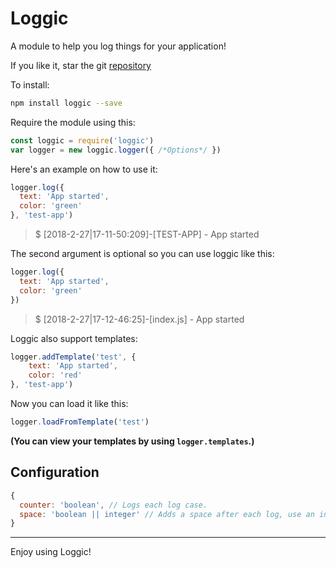 # Loggic
A module to help you log things for your application!

If you like it, star the git [repository](https://github.com/Andre221/loggic)

To install:

```bash
npm install loggic --save
```

Require the module using this:

```js
const loggic = require('loggic')
var logger = new loggic.logger({ /*Options*/ })
```

Here's an example on how to use it:

```js
logger.log({
  text: 'App started',
  color: 'green'
}, 'test-app')
```

> $ [2018-2-27|17-11-50:209]-[TEST-APP] - App started

The second argument is optional so you can use loggic like this:

```js
logger.log({
  text: 'App started',
  color: 'green'
})
```

> $ [2018-2-27|17-12-46:25]-[index.js] - App started

Loggic also support templates:

```js
logger.addTemplate('test', {
    text: 'App started',
    color: 'red'
}, 'test-app')
```

Now you can load it like this:

```js
logger.loadFromTemplate('test')
```

**(You can view your templates by using `logger.templates`.)**

## Configuration

```js
{
  counter: 'boolean', // Logs each log case.
  space: 'boolean || integer' // Adds a space after each log, use an integer to add the amount of spaces.
}
```

---
Enjoy using Loggic!
